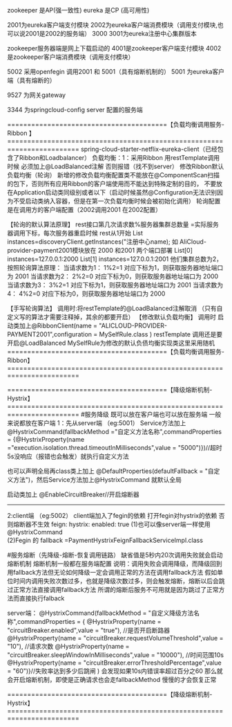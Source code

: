 zookeeper 是AP(强一致性)
eureka 是CP (高可用性)



2001为eureka客户端支付模块
2002为eureka客户端消费模块（调用支付模块,也可以说2001是2002的服务端）
3000 3001为eureka注册中心集群版本



zookeeper服务器端是网上下载启动的
4001是zookeeper客户端支付模块
4002是zookeeper客户端消费模块（调用支付模块）




5002 采用openfegin 调用2001  和 5001（具有熔断机制的）
5001 为eureka客户端（具有熔断的）



9527 为网关gateway


3344 为springcloud-config server 配置的服务端





========================================【负载均衡调用服务-Ribbon 】========================================================================
spring-cloud-starter-netflix-eureka-client（已经包含了Ribbon和Loadbalancer）
负载均衡：1：采用Ribbon   用restTemplate调用时候 必须加上@LoadBalanced注解  否则报错（找不到server）
修改Ribbon默认负载均衡（轮询）
新增的修改负载均衡配置类不能放在@ComponentScan扫描的包下，否则所有应用Ribbon的客户端使用而不能达到特殊定制的目的，
不要放在Application启动类同级别或者以下（启动时候虽然@Configuration无法识别因为不受启动类纳入容器，但是在第一次负载均衡时候会被初始化调用）
轮询配置是在调用方的客户端配置（2002调用2001   在2002配置）

【轮询的默认算法原理】
rest接口第几次请求数%服务器集群总数量 =实际服务器调用下标，每次服务器重启时候 rest从1开始
List<ServiceInstance>  instances=discoveryClient.getInstances("注册中心name);
如 AliCloud-provider-payment2001模块放在 2000 和2001 两个端口部署
List[0] instances=127.0.0.1:2000  List[1] instances=127.0.0.1:2001
他们集群总数为2，按照轮询算法原理：
当请求数为1： 1%2=1  对应下标为1，则获取服务器地址端口为 2001
当请求数为2： 2%2=0  对应下标为0，则获取服务器地址端口为 2000
当请求数为3： 3%2=1  对应下标为1，则获取服务器地址端口为 2001
当请求数为4： 4%2=0  对应下标为0，则获取服务器地址端口为 2000



【手写轮询算法】
调用时:将restTemplate的@LoadBalanced注解取消 （只有自定义写的算法才需要注释掉，其余的都要开启）
【修改默认负载均衡】
调用时 启动类加上@RibbonClient(name = "ALICLOUD-PROVIDER-PAYMENT2001",configuration = MySelfRule.class )
restTemplate 调用还是要开启@LoadBalanced    MySelfRule为修改的默认负债均衡实现类这里采用随机
========================================【负载均衡调用服务-Ribbon】========================================================================


========================================【降级熔断机制-Hystrix】========================================================================
#服务降级    既可以放在客户端也可以放在服务端   一般来说都放在客户端
1：先从server端 （eg:5001）
Service方法加上 @HystrixCommand(fallbackMethod ="自定义方法名称",commandProperties =
            {@HystrixProperty(name ="execution.isolation.thread.timeoutInMilliseconds",value = "5000")})//超时5s没响应（报错也会触发）就执行自定义方法

也可以声明全局再class类上加上 @DefaultProperties(defaultFallback = "自定义方法")，然后Service方法加上@HystrixCommand 就默认全局

启动类加上 @EnableCircuitBreaker//开启熔断器       

--------------------------------------------------------
2:client端 （eg:5002）     client端加入了fegin的依赖
打开fegin对hystrix的依赖 否则熔断器不生效
feign:
  hystrix:
    enabled: true
(1)也可以像server端一样使用@HystrixCommand   
(2)Fegin 的 fallback =PaymentHystrixFeignFallbackServiceImpl.class


#服务熔断（先降级-熔断-恢复调用链路） 缺省值是5秒内20次调用失败就会启动熔断机制    熔断机制一般都在服务端配置
说明：调用失败会调用降级，而降级回到用fallback方法但无论如何降级一定会调用正常的方法在调用fallback方法
假如单位时间内调用失败次数过多，也就是降级次数过多，则会触发熔断，熔断以后会跳过正常方法直接调用fallback方法
所谓的熔断后服务不可用就是因为跳过了正常方法而直接执行falback



server端：
    @HystrixCommand(fallbackMethod = "自定义降级方法名称",commandProperties = {
            @HystrixProperty(name = "circuitBreaker.enabled",value = "true"),  //是否开启断路器
            @HystrixProperty(name = "circuitBreaker.requestVolumeThreshold",value = "10"),   //请求次数
            @HystrixProperty(name = "circuitBreaker.sleepWindowInMilliseconds",value = "10000"),  //时间范围10s
            @HystrixProperty(name = "circuitBreaker.errorThresholdPercentage",value = "60")}//失败率达到多少后跳闸
    )
会发现如果10s内错误率超过百分之60  那么就会开启熔断机制，即使是正确请求也会走fallbackMethod   慢慢的才会恢复正常
            



========================================【降级熔断机制-Hystrix】========================================================================
